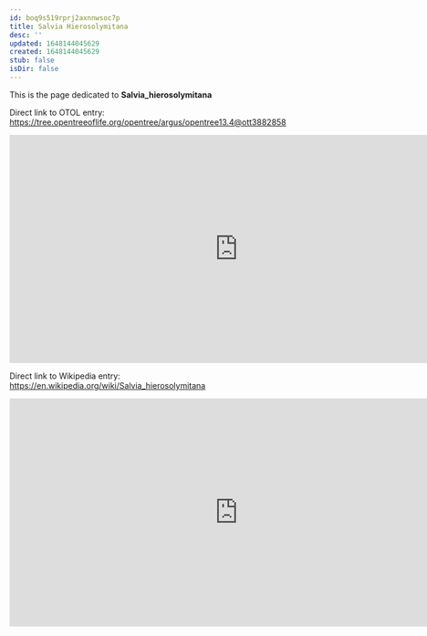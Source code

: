 ```yaml
---
id: boq9s519rprj2axnnwsoc7p
title: Salvia Hierosolymitana
desc: ''
updated: 1648144045629
created: 1648144045629
stub: false
isDir: false
---
```

This is the page dedicated to **Salvia_hierosolymitana**


Direct link to OTOL entry: https://tree.opentreeoflife.org/opentree/argus/opentree13.4@ott3882858



<html>
    <body>
    <iframe src="https://tree.opentreeoflife.org/opentree/argus/opentree13.4@ott3882858"
    width="800" height="400" frameborder="0" allowfullscreen> </iframe>
    </body>
</html>
    


Direct link to Wikipedia entry: https://en.wikipedia.org/wiki/Salvia_hierosolymitana



<html>
    <body>
    <iframe src="https://en.wikipedia.org/wiki/Salvia_hierosolymitana"
    width="800" height="400" frameborder="0" allowfullscreen> </iframe>
    </body>
</html>
    
